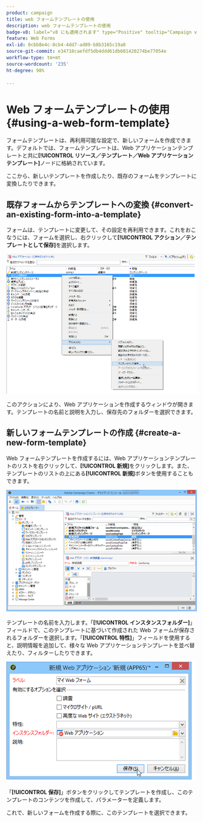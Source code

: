 ```yaml
---
product: campaign
title: web フォームテンプレートの使用
description: web フォームテンプレートの使用
badge-v8: label="v8 にも適用されます" type="Positive" tooltip="Campaign v8 にも適用されます"
feature: Web Forms
exl-id: 0cbb8e4c-8cb4-4dd7-ad09-b8b3165c19a8
source-git-commit: e34718caefdf5db4ddd61db601420274be77054e
workflow-type: tm+mt
source-wordcount: '235'
ht-degree: 98%

---
```


# Web フォームテンプレートの使用{#using-a-web-form-template}



フォームテンプレートは、再利用可能な設定で、新しいフォームを作成できます。デフォルトでは、フォームテンプレートは、Web アプリケーションテンプレートと共に&#x200B;**[!UICONTROL リソース／テンプレート／Web アプリケーションテンプレート]**&#x200B;ノードに格納されています。

ここから、新しいテンプレートを作成したり、既存のフォームをテンプレートに変換したりできます。

## 既存フォームからテンプレートへの変換 {#convert-an-existing-form-into-a-template}

フォームは、テンプレートに変更して、その設定を再利用できます。これをおこなうには、フォームを選択し、右クリックして&#x200B;**[!UICONTROL アクション／テンプレートとして保存]**&#x200B;を選択します。

![](assets/s_ncs_admin_survey_saveastemplate.png)

このアクションにより、Web アプリケーションを作成するウィンドウが開きます。テンプレートの名前と説明を入力し、保存先のフォルダーを選択できます。

## 新しいフォームテンプレートの作成 {#create-a-new-form-template}

Web フォームテンプレートを作成するには、Web アプリケーションテンプレートのリストを右クリックして、**[!UICONTROL 新規]**&#x200B;をクリックします。また、テンプレートのリストの上にある&#x200B;**[!UICONTROL 新規]**&#x200B;ボタンを使用することもできます。

![](assets/s_ncs_admin_survey_createtemplate.png)

テンプレートの名前を入力します。「**[!UICONTROL インスタンスフォルダー]**」フィールドで、このテンプレートに基づいて作成された Web フォームが保存されるフォルダーを選択します。「**[!UICONTROL 特性]**」フィールドを使用すると、説明情報を追加して、様々な Web アプリケーションテンプレートを並べ替えたり、フィルターしたりできます。

![](assets/s_ncs_admin_survey_createtemplate_details.png)

「**[!UICONTROL 保存]**」ボタンをクリックしてテンプレートを作成し、このテンプレートのコンテンツを作成して、パラメーターを定義します。

これで、新しいフォームを作成する際に、このテンプレートを選択できます。
